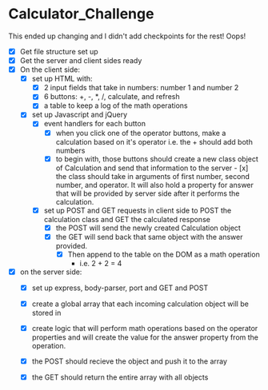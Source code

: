 # Calculator_Challenge
This ended up changing and I didn't add checkpoints for the rest! Oops!

- [x] Get file structure set up
- [x] Get the server and client sides ready
- [x] On the client side:
    - [x] set up HTML with:
        - [x] 2 input fields that take in numbers: number 1 and number 2
        - [x] 6 buttons: +, -, *, /, calculate, and refresh
        - [x] a table to keep a log of the math operations
    - [x] set up Javascript and jQuery
        - [x] event handlers for each button
            - [x] when you click one of the operator buttons, make a calculation 
                 based on it's operator i.e. the + should add both numbers
            - [x] to begin with, those buttons should create a new class object of 
                 Calculation and send that information to the server
                    - [x] the class should take in arguments of first number, second          number, and operator. It will also hold a property for answer       that will be provided by server side after it performs the          calculation. 
        - [x] set up POST and GET requests in client side to POST the calculation class
             and GET the calculated response
             - [x] the POST will send the newly created Calculation object
             - [x] the GET will send back that same object with the answer provided.
                - [x] Then append to the table on the DOM as a math operation
                    - i.e. 2 + 2 = 4
- [x] on the server side: 
    - [x] set up express, body-parser, port and GET and POST
    - [x] create a global array that each incoming calculation object will be stored in
    - [x] create logic that will perform math operations based on the operator                properties and will create the value for the answer property from the               operation.
    - [x] the POST should recieve the object and push it to the array
    - [x] the GET should return the entire array with all objects
                
